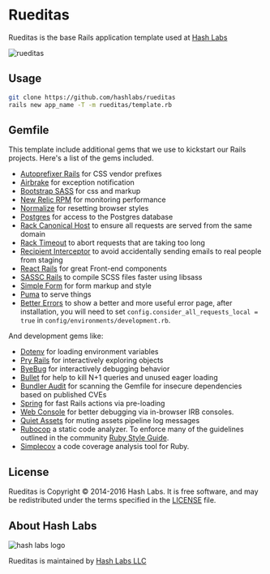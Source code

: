 # Rueditas

Rueditas is the base Rails application template used at [Hash Labs](https://www.hashlabs.com)

![rueditas](http://mla-s1-p.mlstatic.com/bicicletas-halley-para-ninos-19057-playera-rueditas-rod-16-13682-MLA87487077_3161-O.jpg)

## Usage

```bash
git clone https://github.com/hashlabs/rueditas
rails new app_name -T -m rueditas/template.rb
```

## Gemfile

This template include additional gems that we use to kickstart our Rails projects. Here's a list of the gems included.

* [Autoprefixer Rails](https://github.com/ai/autoprefixer-rails) for CSS vendor prefixes
* [Airbrake](https://github.com/airbrake/airbrake) for exception notification
* [Bootstrap SASS](https://github.com/twbs/bootstrap-sass) for css and
  markup
* [New Relic RPM](https://github.com/newrelic/rpm) for monitoring performance
* [Normalize](https://necolas.github.io/normalize.css/) for resetting browser styles
* [Postgres](https://github.com/ged/ruby-pg) for access to the Postgres database
* [Rack Canonical Host](https://github.com/tylerhunt/rack-canonical-host) to
  ensure all requests are served from the same domain
* [Rack Timeout](https://github.com/heroku/rack-timeout) to abort requests that are
  taking too long
* [Recipient Interceptor](https://github.com/croaky/recipient_interceptor) to
  avoid accidentally sending emails to real people from staging
* [React Rails](https://github.com/reactjs/react-rails) for great Front-end components
* [SASSC Rails](https://github.com/sass/sassc-rails) to compile SCSS
  files faster using libsass
* [Simple Form](https://github.com/plataformatec/simple_form) for form markup
  and style
* [Puma](https://github.com/puma/puma) to serve things
* [Better Errors](https://github.com/charliesome/better_errors) to show a better and more useful error page, after installation, you will need to set `config.consider_all_requests_local = true` in `config/environments/development.rb`.

And development gems like:

* [Dotenv](https://github.com/bkeepers/dotenv) for loading environment variables
* [Pry Rails](https://github.com/rweng/pry-rails) for interactively exploring
  objects
* [ByeBug](https://github.com/deivid-rodriguez/byebug) for interactively
  debugging behavior
* [Bullet](https://github.com/flyerhzm/bullet) for help to kill N+1 queries and
  unused eager loading
* [Bundler Audit](https://github.com/rubysec/bundler-audit) for scanning the
  Gemfile for insecure dependencies based on published CVEs
* [Spring](https://github.com/rails/spring) for fast Rails actions via
  pre-loading
* [Web Console](https://github.com/rails/web-console) for better debugging via
  in-browser IRB consoles.
* [Quiet Assets](https://github.com/evrone/quiet_assets) for muting assets
  pipeline log messages
* [Rubocop](https://github.com/bbatsov/rubocop) a static code analyzer. To enforce many of the guidelines outlined in the community [Ruby Style Guide](https://github.com/bbatsov/ruby-style-guide).
* [Simplecov](https://github.com/colszowka/simplecov) a code coverage analysis tool for Ruby.

## License

Rueditas is Copyright © 2014-2016 Hash Labs. It is free software, and may be redistributed under the terms specified in the [LICENSE](/LICENSE) file.

## About Hash Labs

![hash labs logo](https://projects.invisionapp.com/assets/609036/7955492/AD8F5CE34B46D3F4AAC9175DE01DAFF8976C40BEDE3F7211CCA01AA5BAA7376E/thumbnail)

Rueditas is maintained by [Hash Labs LLC](https://www.hashlabs.com)
